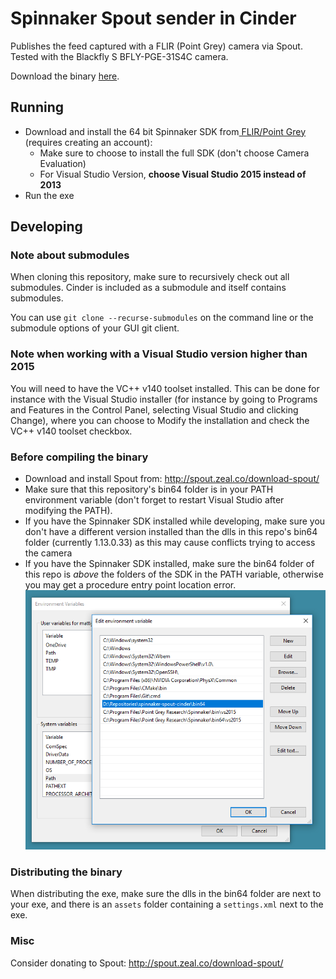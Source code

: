 # Spinnaker Spout sender in Cinder

Publishes the feed captured with a FLIR (Point Grey) camera via Spout. Tested with the Blackfly S BFLY-PGE-31S4C camera.

Download the binary [here](https://github.com/mediamonks/spinnaker-spout-cinder/releases).

## Running
- Download and install the 64 bit Spinnaker SDK from[ FLIR/Point Grey](https://www.ptgrey.com/support/downloads) (requires creating an account): 
	- Make sure to choose to install the full SDK (don't choose Camera Evaluation)
	- For Visual Studio Version, **choose Visual Studio 2015 instead of 2013**
- Run the exe

## Developing

### Note about submodules 

When cloning this repository, make sure to recursively check out all submodules. Cinder is included as a submodule and itself contains submodules. 

You can use `git clone --recurse-submodules` on the command line or the submodule options of your GUI git client.

### Note when working with a Visual Studio version higher than 2015
You will need to have the VC++ v140 toolset installed. This can be done for instance with the Visual Studio installer (for instance by going to Programs and Features in the Control Panel, selecting Visual Studio and clicking Change), where you can choose to Modify the installation and check the VC++ v140 toolset checkbox.

### Before compiling the binary

* Download and install Spout from: http://spout.zeal.co/download-spout/ 
* Make sure that this repository's bin64 folder is in your PATH environment variable (don't forget to restart Visual Studio after modifying the PATH).
* If you have the Spinnaker SDK installed while developing, make sure you don't have a different version installed than the dlls in this repo's bin64 folder (currently 1.13.0.33) as this may cause conflicts trying to access the camera
* If you have the Spinnaker SDK installed, make sure the bin64 folder of this repo is *above* the folders of the SDK in the PATH variable, otherwise you may get a procedure entry point location error.
![path-config](./path-config.png)


### Distributing the binary
When distributing the exe, make sure the dlls in the bin64 folder are next to your exe, and there is an `assets` folder containing a `settings.xml` next to the exe.

### Misc
Consider donating to Spout: http://spout.zeal.co/download-spout/



